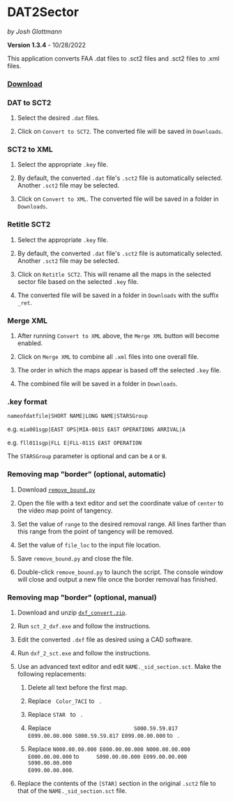 # DAT2Sector
_by Josh Glottmann_

**Version 1.3.4** - 10/28/2022

This application converts FAA .dat files to .sct2 files and .sct2 files to .xml files.

### __[Download](https://github.com/glott/DAT2Sector/blob/master/DAT2Sector.jar?raw=true)__

### DAT to SCT2

  1) Select the desired `.dat` files.

  2) Click on `Convert to SCT2`. The converted file will be saved in `Downloads`.

### SCT2 to XML

  1) Select the appropriate `.key` file.

  2) By default, the converted `.dat` file's `.sct2` file is automatically selected. Another `.sct2` file may be selected. 

  3) Click on `Convert to XML`. The converted file will be saved in a folder in `Downloads`.

### Retitle SCT2

  1) Select the appropriate `.key` file.

  2) By default, the converted `.dat` file's `.sct2` file is automatically selected. Another `.sct2` file may be selected.

  3) Click on `Retitle SCT2`. This will rename all the maps in the selected sector file based on the selected `.key` file.

  4) The converted file will be saved in a folder in `Downloads` with the suffix `_ret`.

### Merge XML

  1) After running `Convert to XML` above, the `Merge XML` button will become enabled.

  2) Click on `Merge XML` to combine all `.xml` files into one overall file. 

  3) The order in which the maps appear is based off the selected `.key` file.

  4) The combined file will be saved in a folder in `Downloads`.

### .key format

  ``nameofdatfile|SHORT NAME|LONG NAME|STARSGroup``

  e.g. ``mia001sgp|EAST OPS|MIA-001S EAST OPERATIONS ARRIVAL|A``

  e.g. ``fll011sgp|FLL E|FLL-011S EAST OPERATION``

  The `STARSGroup` parameter is optional and can be `A` or `B`.

### Removing map "border" (optional, automatic)

  1) Download [`remove_bound.py`](https://raw.githubusercontent.com/glott/DAT2Sector/master/remove_bound.py)

  2) Open the file with a text editor and set the coordinate value of `center` to the video map point of tangency. 

  3) Set the value of `range` to the desired removal range. All lines farther than this range from the point of tangency will be removed.

  4) Set the value of `file_loc` to the input file location.

  5) Save `remove_bound.py` and close the file.

  6) Double-click `remove_bound.py` to launch the script. The console window will close and output a new file once the border removal has finished. 

### Removing map "border" (optional, manual)

  1) Download and unzip [`dxf_convert.zip`](http://nav.vatsim-germany.org/files/library/public/dxf_convert.zip).

  2) Run `sct_2_dxf.exe` and follow the instructions.

  3) Edit the converted `.dxf` file as desired using a CAD software.

  4) Run `dxf_2_sct.exe` and follow the instructions.

  5) Use an advanced text editor and edit `NAME._sid_section.sct`. Make the following replacements: 

     1) Delete all text before the first map.

     2) Replace <code>&nbsp;Color_7ACI</code> to <code>&nbsp;</code>.

     3) Replace <code>STAR&nbsp;</code> to <code>&nbsp;</code>.

     4) Replace <code>&nbsp;&nbsp;&nbsp;&nbsp;&nbsp;&nbsp;&nbsp;&nbsp;&nbsp;&nbsp;&nbsp;&nbsp;&nbsp;&nbsp;&nbsp;&nbsp;&nbsp;&nbsp;&nbsp;&nbsp;&nbsp;&nbsp;&nbsp;&nbsp;&nbsp;&nbsp;S000.59.59.817 E099.00.00.000 S000.59.59.817 E099.00.00.000</code> to <code>&nbsp;</code>.

     5) Replace `N000.00.00.000 E000.00.00.000 N000.00.00.000 E000.00.00.000` to <code>&nbsp;&nbsp;&nbsp;&nbsp;&nbsp;S090.00.00.000 E099.00.00.000 S090.00.00.000 E099.00.00.000</code>.

  6) Replace the contents of the `[STAR]` section in the original `.sct2` file to that of the `NAME._sid_section.sct` file.